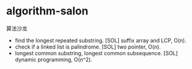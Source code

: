 # algorithm-salon
算法沙龙

- find the longest repeated substring. [SOL] suffix array and LCP, O(n).
- check if a linked list is palindrome. [SOL] two pointer, O(n).
- longest common substring, longest common subsequence. [SOL] dynamic programming, O(n^2).
